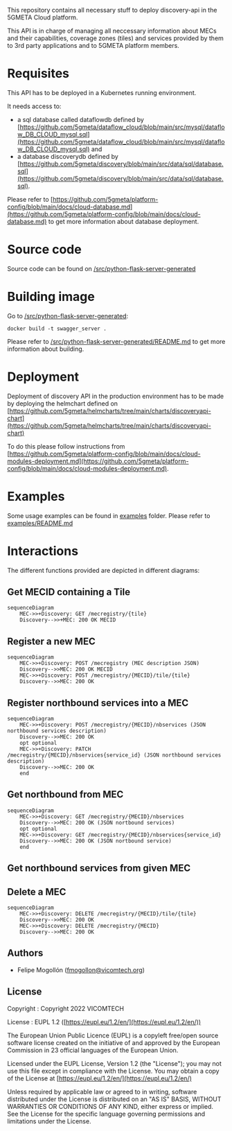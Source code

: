 This repository contains all necessary stuff to deploy discovery-api in the 5GMETA Cloud platform.

This API is in charge of managing all neccessary information about MECs and their capabilities, coverage zones (tiles) and services provided by them to 3rd party applications and to 5GMETA platform members.

# Requisites

This API has to be deployed in a Kubernetes running environment. 

It needs access to:
 - a sql database called dataflowdb defined by [https://github.com/5gmeta/dataflow_cloud/blob/main/src/mysql/dataflow_DB_CLOUD_mysql.sql](https://github.com/5gmeta/dataflow_cloud/blob/main/src/mysql/dataflow_DB_CLOUD_mysql.sql) and
 - a database discoverydb defined by [https://github.com/5gmeta/discovery/blob/main/src/data/sql/database.sql](https://github.com/5gmeta/discovery/blob/main/src/data/sql/database.sql). 

Please refer to [https://github.com/5gmeta/platform-config/blob/main/docs/cloud-database.md](https://github.com/5gmeta/platform-config/blob/main/docs/cloud-database.md) to get more information about database deployment.


# Source code

Source code can be found on [/src/python-flask-server-generated](/src/python-flask-server-generated)

# Building image

Go to [/src/python-flask-server-generated](/src/python-flask-server-generated):

```
docker build -t swagger_server .
```

Please refer to  [/src/python-flask-server-generated/README.md](/src/python-flask-server-generated/README.md) to get more information about building.

# Deployment

Deployment of discovery API in the production environment has to be made by deploying the helmchart defined on [https://github.com/5gmeta/helmcharts/tree/main/charts/discoveryapi-chart](https://github.com/5gmeta/helmcharts/tree/main/charts/discoveryapi-chart) 

To do this please follow instructions from [https://github.com/5gmeta/platform-config/blob/main/docs/cloud-modules-deployment.md](https://github.com/5gmeta/platform-config/blob/main/docs/cloud-modules-deployment.md).

# Examples

Some usage examples can be found in [examples](examples) folder. Please refer to [examples/README.md](examples/README.md)

# Interactions 

The different functions provided are depicted in different diagrams:

## Get MECID containing a Tile

```mermaid
sequenceDiagram
    MEC->>+Discovery: GET /mecregistry/{tile}
    Discovery-->>+MEC: 200 OK MECID
```

## Register a new MEC

```mermaid
sequenceDiagram
    MEC->>+Discovery: POST /mecregistry (MEC description JSON)
    Discovery-->>MEC: 200 OK MECID
    MEC->>+Discovery: POST /mecregistry/{MECID}/tile/{tile}
    Discovery-->>MEC: 200 OK
```

## Register northbound services into a MEC

```mermaid
sequenceDiagram
    MEC->>+Discovery: POST /mecregistry/{MECID}/nbservices (JSON northbound services description)
    Discovery-->>MEC: 200 OK
    opt optional
    MEC->>+Discovery: PATCH /mecregistry/{MECID}/nbservices{service_id} (JSON northbound services description)
    Discovery-->>MEC: 200 OK
    end
```

## Get northbound from MEC

```mermaid
sequenceDiagram
    MEC->>+Discovery: GET /mecregistry/{MECID}/nbservices 
    Discovery-->>MEC: 200 OK (JSON nortbound services)
	opt optional
	MEC->>+Discovery: GET /mecregistry/{MECID}/nbservices{service_id}
    Discovery-->>MEC: 200 OK (JSON nortbound service)
	end
```

## Get northbound services from given MEC



## Delete a MEC

```mermaid
sequenceDiagram
    MEC->>+Discovery: DELETE /mecregistry/{MECID}/tile/{tile}
    Discovery-->>MEC: 200 OK
    MEC->>+Discovery: DELETE /mecregistry/{MECID}
    Discovery-->>MEC: 200 OK
```


## Authors

* Felipe Mogollón ([fmogollon@vicomtech.org](mailto:fmogollon@vicomtech.org))


## License

Copyright : Copyright 2022 VICOMTECH

License : EUPL 1.2 ([https://eupl.eu/1.2/en/](https://eupl.eu/1.2/en/))

The European Union Public Licence (EUPL) is a copyleft free/open source software license created on the initiative of and approved by the European Commission in 23 official languages of the European Union.

Licensed under the EUPL License, Version 1.2 (the "License"); you may not use this file except in compliance with the License. You may obtain a copy of the License at [https://eupl.eu/1.2/en/](https://eupl.eu/1.2/en/)

Unless required by applicable law or agreed to in writing, software distributed under the License is distributed on an "AS IS" BASIS, WITHOUT WARRANTIES OR CONDITIONS OF ANY KIND, either express or implied. See the License for the specific language governing permissions and limitations under the License.
